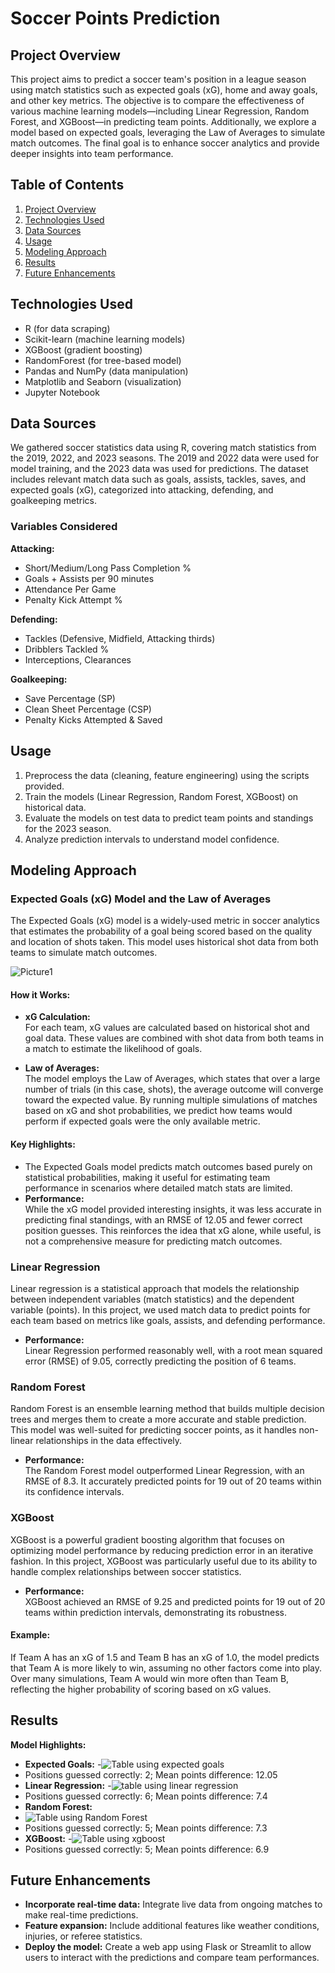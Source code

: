 # Soccer Points Prediction

## Project Overview

This project aims to predict a soccer team's position in a league season using match statistics such as expected goals (xG), home and away goals, and other key metrics. The objective is to compare the effectiveness of various machine learning models—including Linear Regression, Random Forest, and XGBoost—in predicting team points. Additionally, we explore a model based on expected goals, leveraging the Law of Averages to simulate match outcomes. The final goal is to enhance soccer analytics and provide deeper insights into team performance.

## Table of Contents

1. [Project Overview](#project-overview)
2. [Technologies Used](#technologies-used)
3. [Data Sources](#data-sources)
4. [Usage](#usage)
5. [Modeling Approach](#modeling-approach)
6. [Results](#results)
7. [Future Enhancements](#future-enhancements)

## Technologies Used

- R (for data scraping)
- Scikit-learn (machine learning models)
- XGBoost (gradient boosting)
- RandomForest (for tree-based model)
- Pandas and NumPy (data manipulation)
- Matplotlib and Seaborn (visualization)
- Jupyter Notebook

## Data Sources

We gathered soccer statistics data using R, covering match statistics from the 2019, 2022, and 2023 seasons. The 2019 and 2022 data were used for model training, and the 2023 data was used for predictions. The dataset includes relevant match data such as goals, assists, tackles, saves, and expected goals (xG), categorized into attacking, defending, and goalkeeping metrics.

### Variables Considered

**Attacking:**
- Short/Medium/Long Pass Completion %
- Goals + Assists per 90 minutes
- Attendance Per Game
- Penalty Kick Attempt %

**Defending:**
- Tackles (Defensive, Midfield, Attacking thirds)
- Dribblers Tackled %
- Interceptions, Clearances

**Goalkeeping:**
- Save Percentage (SP)
- Clean Sheet Percentage (CSP)
- Penalty Kicks Attempted & Saved


## Usage

1. Preprocess the data (cleaning, feature engineering) using the scripts provided.
2. Train the models (Linear Regression, Random Forest, XGBoost) on historical data.
3. Evaluate the models on test data to predict team points and standings for the 2023 season.
4. Analyze prediction intervals to understand model confidence.

## Modeling Approach

### Expected Goals (xG) Model and the Law of Averages
The Expected Goals (xG) model is a widely-used metric in soccer analytics that estimates the probability of a goal being scored based on the quality and location of shots taken. This model uses historical shot data from both teams to simulate match outcomes.

![Picture1](https://github.com/user-attachments/assets/93b04b65-3d10-499a-93d1-e3ae77c092ac)

#### How it Works:
- **xG Calculation:**  
   For each team, xG values are calculated based on historical shot and goal data. These values are combined with shot data from both teams in a match to estimate the likelihood of goals.
   
- **Law of Averages:**  
   The model employs the Law of Averages, which states that over a large number of trials (in this case, shots), the average outcome will converge toward the expected value. By running multiple simulations of matches based on xG and shot probabilities, we predict how teams would perform if expected goals were the only available metric.

#### Key Highlights:
- The Expected Goals model predicts match outcomes based purely on statistical probabilities, making it useful for estimating team performance in scenarios where detailed match stats are limited.
- **Performance:**  
   While the xG model provided interesting insights, it was less accurate in predicting final standings, with an RMSE of 12.05 and fewer correct position guesses. This reinforces the idea that xG alone, while useful, is not a comprehensive measure for predicting match outcomes.

### Linear Regression
Linear regression is a statistical approach that models the relationship between independent variables (match statistics) and the dependent variable (points). In this project, we used match data to predict points for each team based on metrics like goals, assists, and defending performance.

- **Performance:**  
   Linear Regression performed reasonably well, with a root mean squared error (RMSE) of 9.05, correctly predicting the position of 6 teams.

### Random Forest
Random Forest is an ensemble learning method that builds multiple decision trees and merges them to create a more accurate and stable prediction. This model was well-suited for predicting soccer points, as it handles non-linear relationships in the data effectively.

- **Performance:**  
   The Random Forest model outperformed Linear Regression, with an RMSE of 8.3. It accurately predicted points for 19 out of 20 teams within its confidence intervals.

### XGBoost
XGBoost is a powerful gradient boosting algorithm that focuses on optimizing model performance by reducing prediction error in an iterative fashion. In this project, XGBoost was particularly useful due to its ability to handle complex relationships between soccer statistics.

- **Performance:**  
   XGBoost achieved an RMSE of 9.25 and predicted points for 19 out of 20 teams within prediction intervals, demonstrating its robustness.



#### Example:
If Team A has an xG of 1.5 and Team B has an xG of 1.0, the model predicts that Team A is more likely to win, assuming no other factors come into play. Over many simulations, Team A would win more often than Team B, reflecting the higher probability of scoring based on xG values.

## Results

**Model Highlights:**
- **Expected Goals:**
-![Table using expected goals](https://github.com/user-attachments/assets/949c168a-2394-4bcc-bfe7-122a15ad5ec4)
- Positions guessed correctly: 2; Mean points difference: 12.05
- **Linear Regression:**
-![table using linear regression](https://github.com/user-attachments/assets/c9873b73-b568-4b28-8bfd-d25ccd42e8c3)
- Positions guessed correctly: 6; Mean points difference: 7.4
- **Random Forest:**
- ![Table using Random Forest](https://github.com/user-attachments/assets/9a7bde81-0128-4405-b57e-323213dd0129)
- Positions guessed correctly: 5; Mean points difference: 7.3
- **XGBoost:**
-![Table using xgboost](https://github.com/user-attachments/assets/ca32bcd9-eaff-4ecf-86ac-f6d109a07c6b)
- Positions guessed correctly: 5; Mean points difference: 6.9


## Future Enhancements

- **Incorporate real-time data:** Integrate live data from ongoing matches to make real-time predictions.
- **Feature expansion:** Include additional features like weather conditions, injuries, or referee statistics.
- **Deploy the model:** Create a web app using Flask or Streamlit to allow users to interact with the predictions and compare team performances.


